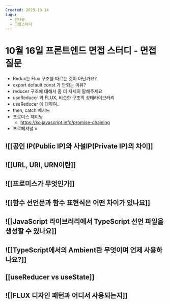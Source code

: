 ```yaml
---
Created: 2023-10-14
tags:
  - 인터뷰
  - 그룹스터디
---
```

# 10월 16일 프론트엔드 면접 스터디 - 면접 질문

- Redux는 Flux 구조를 따르는 것이 아닌가요?
- export default const 가 안되는 이유?
- reducer 구조에 대해서 좀 더 자세히 말해주세요
- useReducer 와 FLUX, 비슷한 구조의 상태라이브러리
- useReducer 에 대하여..
- then, catch 메서드 
- 프로미스 체이닝 
	- https://ko.javascript.info/promise-chaining
- 프로페셔널 x
## ![[공인 IP(Public IP)와 사설IP(Private IP)의 차이]]

## ![[URL, URI, URN이란]]
## ![[프로미스가 무엇인가]]
## ![[함수 선언문과 함수 표현식은 어떤 차이가 있나요]]
## ![[JavaScript 라이브러리에서 TypeScript 선언 파일을 생성할 수 있나요]]
## ![[TypeScript에서의 Ambient란 무엇이며 언제 사용하나요?]]
## [[useReducer vs useState]]
## ![[FLUX 디자인 패턴과 어디서 사용되는지]]